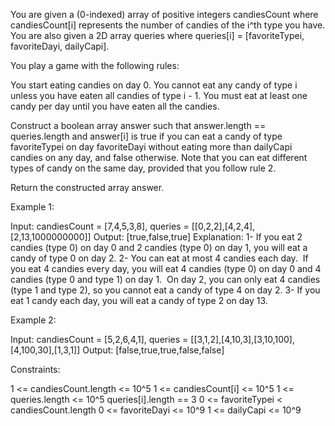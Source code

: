 You are given a (0-indexed) array of positive integers candiesCount where
candiesCount[i] represents the number of candies of the i^th type you have.
You are also given a 2D array queries where queries[i] = [favoriteTypei,
favoriteDayi, dailyCapi].

You play a game with the following rules:


You start eating candies on day 0.
You cannot eat any candy of type i unless you have eaten all candies of type
i - 1.
You must eat at least one candy per day until you have eaten all the
candies.


Construct a boolean array answer such that answer.length == queries.length
and answer[i] is true if you can eat a candy of type favoriteTypei on day
favoriteDayi without eating more than dailyCapi candies on any day, and false
otherwise. Note that you can eat different types of candy on the same day,
provided that you follow rule 2.

Return the constructed array answer.


Example 1:


Input: candiesCount = [7,4,5,3,8], queries =
[[0,2,2],[4,2,4],[2,13,1000000000]]
Output: [true,false,true]
Explanation:
1- If you eat 2 candies (type 0) on day 0 and 2 candies (type 0) on day 1,
you will eat a candy of type 0 on day 2.
2- You can eat at most 4 candies each day.
⁠  If you eat 4 candies every day, you will eat 4 candies (type 0) on day 0
and 4 candies (type 0 and type 1) on day 1.
⁠  On day 2, you can only eat 4 candies (type 1 and type 2), so you cannot
eat a candy of type 4 on day 2.
3- If you eat 1 candy each day, you will eat a candy of type 2 on day 13.


Example 2:


Input: candiesCount = [5,2,6,4,1], queries =
[[3,1,2],[4,10,3],[3,10,100],[4,100,30],[1,3,1]]
Output: [false,true,true,false,false]



Constraints:


1 <= candiesCount.length <= 10^5
1 <= candiesCount[i] <= 10^5
1 <= queries.length <= 10^5
queries[i].length == 3
0 <= favoriteTypei < candiesCount.length
0 <= favoriteDayi <= 10^9
1 <= dailyCapi <= 10^9




